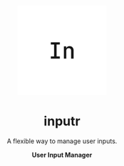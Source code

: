 <div align="center">
<img src="./public/inputr-logo.svg" alt="Inputr Logo" width="200"/>
<h1>inputr</h1>
<p>A flexible way to manage user inputs.</p>
<b>User Input Manager</b>
</div>